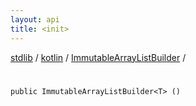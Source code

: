 ```yaml
---
layout: api
title: <init>
---
```

[stdlib](../../index.md) / [kotlin](../index.md) / [ImmutableArrayListBuilder](index.md) / [<init>](_init_.md)

# <init>

```
public ImmutableArrayListBuilder<T> ()
```
